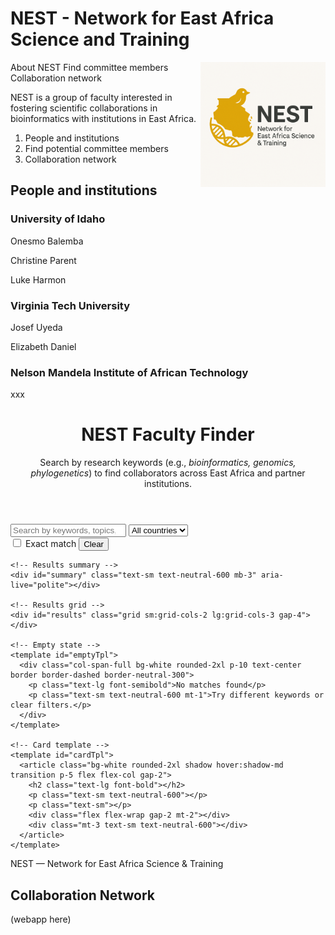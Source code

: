 
# NEST - Network for East Africa Science and Training
<img style="float: right;" src="images/nest_logo2.png" alt="NEST" width="200"/>

About NEST
Find committee members
Collaboration network

NEST is a group of faculty interested in fostering scientific collaborations in bioinformatics with institutions in East Africa.

1. People and institutions
2. Find potential committee members
3. Collaboration network

## People and institutions

### University of Idaho

Onesmo Balemba

Christine Parent

Luke Harmon

### Virginia Tech University

Josef Uyeda

Elizabeth Daniel

### Nelson Mandela Institute of African Technology

xxx


<html lang="en">
<head>
  <meta charset="utf-8" />
  <meta name="viewport" content="width=device-width, initial-scale=1" />
  <title>NEST Faculty Finder</title>
  <!-- Tailwind (CDN) -->
  <script src="https://cdn.tailwindcss.com"></script>
  <!-- Fuse.js for fuzzy search -->
  <script src="https://cdn.jsdelivr.net/npm/fuse.js@6.6.2"></script>
</head>
<body class="bg-neutral-50 text-neutral-900">
  <header class="max-w-5xl mx-auto px-4 py-8">
    <h1 class="text-3xl font-extrabold tracking-tight">NEST Faculty Finder</h1>
    <p class="text-sm text-neutral-600 mt-1">
      Search by research keywords (e.g., <em>bioinformatics, genomics, phylogenetics</em>) to find collaborators across East Africa and partner institutions.
    </p>
  </header>

  <main class="max-w-5xl mx-auto px-4 pb-16">
    <!-- Search + filters -->
    <div class="bg-white rounded-2xl shadow p-4 mb-6">
      <div class="flex flex-col gap-3 md:flex-row md:items-center">
        <input id="q" type="search" inputmode="search" placeholder="Search by keywords, topics, institution, country, name…"
               class="w-full border border-neutral-300 rounded-xl px-4 py-3 focus:outline-none focus:ring-2 focus:ring-emerald-500"
               aria-label="Keyword search" />
        <select id="countryFilter" class="border border-neutral-300 rounded-xl px-3 py-3 focus:outline-none focus:ring-2 focus:ring-emerald-500 w-full md:w-64" aria-label="Country filter">
          <option value="">All countries</option>
        </select>
      </div>
      <div class="flex items-center gap-3 mt-3">
        <label class="inline-flex items-center gap-2 text-sm">
          <input id="exactMatch" type="checkbox" class="w-4 h-4 rounded border-neutral-300">
          Exact match
        </label>
        <button id="clearBtn" class="ml-auto text-sm underline underline-offset-4">Clear</button>
      </div>
    </div>

    <!-- Results summary -->
    <div id="summary" class="text-sm text-neutral-600 mb-3" aria-live="polite"></div>

    <!-- Results grid -->
    <div id="results" class="grid sm:grid-cols-2 lg:grid-cols-3 gap-4"></div>

    <!-- Empty state -->
    <template id="emptyTpl">
      <div class="col-span-full bg-white rounded-2xl p-10 text-center border border-dashed border-neutral-300">
        <p class="text-lg font-semibold">No matches found</p>
        <p class="text-sm text-neutral-600 mt-1">Try different keywords or clear filters.</p>
      </div>
    </template>

    <!-- Card template -->
    <template id="cardTpl">
      <article class="bg-white rounded-2xl shadow hover:shadow-md transition p-5 flex flex-col gap-2">
        <h2 class="text-lg font-bold"></h2>
        <p class="text-sm text-neutral-600"></p>
        <p class="text-sm"></p>
        <div class="flex flex-wrap gap-2 mt-2"></div>
        <div class="mt-3 text-sm text-neutral-600"></div>
      </article>
    </template>
  </main>

  <footer class="max-w-5xl mx-auto px-4 pb-10 text-xs text-neutral-500">
    NEST — Network for East Africa Science &amp; Training
  </footer>

  <script>
    // Configuration for Fuse.js: weights reflect how we want to score matches.
    const fuseOptionsBase = {
      includeScore: true,
      threshold: 0.35,     // lower = stricter
      ignoreLocation: true,
      minMatchCharLength: 2,
      keys: [
        { name: 'name', weight: 0.3 },
        { name: 'institution', weight: 0.2 },
        { name: 'country', weight: 0.2 },
        { name: 'topics', weight: 0.3 },
        { name: 'keywords', weight: 0.5 } // arrays are supported
      ]
    };

    const el = {
      q: document.getElementById('q'),
      results: document.getElementById('results'),
      summary: document.getElementById('summary'),
      countryFilter: document.getElementById('countryFilter'),
      exactMatch: document.getElementById('exactMatch'),
      cardTpl: document.getElementById('cardTpl'),
      emptyTpl: document.getElementById('emptyTpl'),
      clearBtn: document.getElementById('clearBtn')
    };

    let faculty = [];
    let fuse;

    async function loadData() {
      const res = await fetch('faculty.json', { cache: 'no-cache' });
      faculty = await res.json();

      // Populate country filter (unique, sorted)
      const countries = Array.from(new Set(faculty.map(f => (f.country || '').trim()).filter(Boolean))).sort();
      for (const c of countries) {
        const opt = document.createElement('option');
        opt.value = c;
        opt.textContent = c;
        el.countryFilter.appendChild(opt);
      }

      initFuse();
      render();
    }

    function initFuse() {
      const opts = { ...fuseOptionsBase };
      // Exact match toggle: make it stricter by lowering threshold and using extended search
      if (el.exactMatch.checked && el.q.value.trim()) {
        opts.threshold = 0.2;
        fuse = new Fuse(faculty, opts);
      } else {
        fuse = new Fuse(faculty, opts);
      }
    }

    function queryData() {
      let data = faculty.slice();
      const q = el.q.value.trim();
      const country = el.countryFilter.value;

      if (q) {
        // For "exact match", try Fuse extended search with "=" per token
        if (el.exactMatch.checked) {
          const tokens = q.split(/\s+/).map(tok => `="${tok}"`);
          const pattern = tokens.join(' ');
          data = fuse.search(pattern).map(r => r.item);
        } else {
          data = fuse.search(q).map(r => r.item);
        }
      }

      if (country) {
        data = data.filter(d => (d.country || '').toLowerCase() === country.toLowerCase());
      }

      return data;
    }

    function render() {
      const data = queryData();
      el.results.innerHTML = '';

      if (data.length === 0) {
        el.summary.textContent = '0 results';
        el.results.appendChild(el.emptyTpl.content.cloneNode(true));
        return;
      }

      el.summary.textContent = `${data.length} ${data.length === 1 ? 'result' : 'results'}`;

      for (const f of data) {
        const card = el.cardTpl.content.cloneNode(true);
        const [h2, metaP, topicsP, chipsDiv, contactDiv] = card.querySelectorAll('h2, p, div');

        h2.textContent = f.name || 'Unknown';
        metaP.textContent = [f.institution, f.country].filter(Boolean).join(' — ');
        topicsP.textContent = f.topics || '';

        // keyword chips
        chipsDiv.setAttribute('aria-label', 'Keywords');
        (f.keywords || []).forEach(k => {
          const span = document.createElement('span');
          span.className = 'text-xs bg-emerald-50 border border-emerald-200 text-emerald-700 px-2 py-1 rounded-full';
          span.textContent = k;
          chipsDiv.appendChild(span);
        });

        // contact / links
        const bits = [];
        if (f.email) bits.push(`<a class="underline" href="mailto:${f.email}">${f.email}</a>`);
        if (f.website) bits.push(`<a class="underline" href="${f.website}" target="_blank" rel="noopener">Website</a>`);
        contactDiv.innerHTML = bits.join(' · ');

        el.results.appendChild(card);
      }
    }

    // Events
    el.q.addEventListener('input', () => render());
    el.countryFilter.addEventListener('change', () => render());
    el.exactMatch.addEventListener('change', () => { initFuse(); render(); });
    el.clearBtn.addEventListener('click', () => {
      el.q.value = '';
      el.countryFilter.value = '';
      el.exactMatch.checked = false;
      initFuse();
      render();
      el.q.focus();
    });

    loadData().catch(err => {
      el.summary.textContent = 'Error loading data.';
      console.error(err);
    });
  </script>
</body>
</html>

## Collaboration Network

(webapp here)
